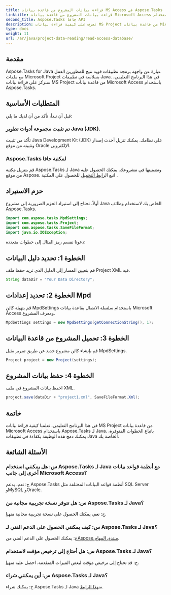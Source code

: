 ```yaml
---
title: قراءة بيانات المشروع من قاعدة بيانات MS Access في Aspose.Tasks
linktitle: قراءة بيانات المشروع من قاعدة بيانات Microsoft Access باستخدام Aspose.Tasks
second_title: Aspose.Tasks جافا API
description: تعرف على كيفية قراءة بيانات MS Project من قاعدة بيانات Microsoft Access باستخدام Aspose.Tasks لـ Java. اتبع البرنامج التعليمي خطوة بخطوة لتحقيق التكامل السلس.
type: docs
weight: 11
url: /ar/java/project-data-reading/read-access-database/
---
```

## مقدمة
Aspose.Tasks for Java عبارة عن واجهة برمجة تطبيقات قوية تتيح للمطورين العمل مع ملفات Microsoft Project بسلاسة في تطبيقات Java. في هذا البرنامج التعليمي، سنركز على قراءة بيانات MS Project من قاعدة بيانات Microsoft Access باستخدام Aspose.Tasks.
## المتطلبات الأساسية
قبل أن نبدأ، تأكد من أن لديك ما يلي:
### تم تثبيت مجموعة أدوات تطوير Java (JDK).
تأكد من تثبيت Java Development Kit (JDK) على نظامك. يمكنك تنزيل أحدث إصدار وتثبيته من موقع Oracle الإلكتروني.
### Aspose.Tasks لمكتبة جافا
 قم بتنزيل مكتبة Aspose.Tasks لـ Java وتضمينها في مشروعك. يمكنك الحصول عليه من موقع Aspose. اتبع ال[رابط التحميل](https://releases.aspose.com/tasks/java/) للحصول على المكتبة .

## حزم الاستيراد
أولاً، تحتاج إلى استيراد الحزم الضرورية إلى مشروع Java الخاص بك لاستخدام وظائف Aspose.Tasks.
```java
import com.aspose.tasks.MpdSettings;
import com.aspose.tasks.Project;
import com.aspose.tasks.SaveFileFormat;
import java.io.IOException;
```

دعونا نقسم رمز المثال إلى خطوات متعددة:
## الخطوة 1: تحديد دليل البيانات
قم بتعيين المسار إلى الدليل الذي تريد حفظ ملف Project XML فيه.
```java
String dataDir = "Your Data Directory";
```
## الخطوة 2: تحديد إعدادات Mpd
قم بتهيئة كائن MpdSettings باستخدام سلسلة الاتصال بقاعدة بيانات Microsoft Access ومعرف المشروع.
```java
MpdSettings settings = new MpdSettings(getConnectionString(), 1);
```
## الخطوة 3: تحميل المشروع من قاعدة البيانات
قم بإنشاء كائن مشروع جديد عن طريق تمرير مثيل MpdSettings.
```java
Project project = new Project(settings);
```
## الخطوة 4: حفظ بيانات المشروع
احفظ بيانات المشروع في ملف XML.
```java
project.save(dataDir + "project1.xml", SaveFileFormat.Xml);
```

## خاتمة
في هذا البرنامج التعليمي، تعلمنا كيفية قراءة بيانات MS Project من قاعدة بيانات Microsoft Access باستخدام Aspose.Tasks لـ Java. باتباع الخطوات المتوفرة، يمكنك دمج هذه الوظيفة بكفاءة في تطبيقات Java الخاصة بك.
## الأسئلة الشائعة
### س: هل يمكنني استخدام Aspose.Tasks لـ Java مع أنظمة قواعد بيانات أخرى إلى جانب Microsoft Access؟
ج: نعم، يدعم Aspose.Tasks أنظمة قواعد البيانات المختلفة مثل SQL Server وMySQL وOracle.
### س: هل تتوفر نسخة تجريبية مجانية من Aspose.Tasks لـ Java؟
 ج: نعم، يمكنك الحصول على نسخة تجريبية مجانية من[هنا](https://releases.aspose.com/).
### س: كيف يمكنني الحصول على الدعم الفني لـ Aspose.Tasks لـ Java؟
 ج: يمكنك الحصول على الدعم الفني من[Aspose.منتدى المهام](https://forum.aspose.com/c/tasks/15).
### س: هل أحتاج إلى ترخيص مؤقت لاستخدام Aspose.Tasks لـ Java؟
 ج: قد تحتاج إلى ترخيص مؤقت لبعض الميزات المتقدمة. احصل عليه من[هنا](https://purchase.aspose.com/temporary-license/).
### س: أين يمكنني شراء Aspose.Tasks لـ Java؟
 ج: يمكنك شراء Aspose.Tasks لـ Java من[هذا الرابط](https://purchase.aspose.com/buy).